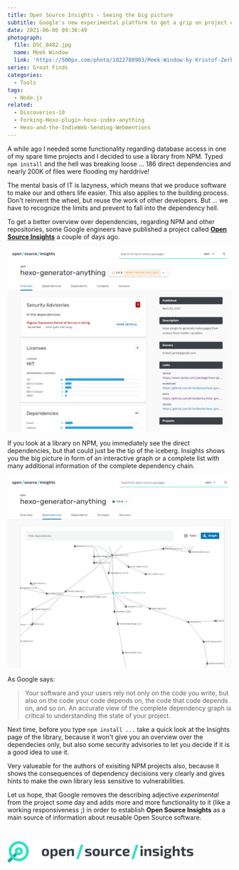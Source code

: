 ```yaml
---
title: Open Source Insights - Seeing the big picture
subtitle: Google's new experimental platform to get a grip on project dependencies
date: 2021-06-06 09:36:49
photograph:
  file: DSC_0482.jpg
  name: Meek Window
  link: 'https://500px.com/photo/1022780903/Meek-Window-by-Kristof-Zerbe/'
series: Great Finds
categories:
  - Tools
tags:
  - Node.js
related:
  - Discoveries-10
  - Forking-Hexo-plugin-hexo-index-anything
  - Hexo-and-the-IndieWeb-Sending-Webmentions
---
```


A while ago I needed some functionality regarding database access in one of my spare time projects and I decided to use a library from NPM. Typed ``npm install`` and the hell was breaking loose ... 186 direct dependencies and nearly 200K of files were flooding my harddrive!

The mental basis of IT is lazyness, which means that we produce software to make our and others life easier. This also applies to the building process. Don't reinvent the wheel, but reuse the work of other developers. But ... we have to recognize the limits and prevent to fall into the dependency hell.

To get a better overview over dependencies, regarding NPM and other repositories, some Google engineers have published a project called **[Open Source Insights](https://deps.dev/)** a couple of days ago.

<!-- more -->

![Open Source Insights - Overview](Open-Source-Insights-Seeing-the-big-picture/overview.png)

If you look at a library on NPM, you immediately see the direct dependencies, but that could just be the tip of the iceberg. Insights shows you the big picture in form of an interactive graph or a complete list with many additional information of the complete dependency chain.

![Open Source Insights - Overview](Open-Source-Insights-Seeing-the-big-picture/graph.png)

As Google says:

> Your software and your users rely not only on the code you write, but also on the code your code depends on, the code that code depends on, and so on. An accurate view of the complete dependency graph is critical to understanding the state of your project.

Next time, before you type ``npm install ...`` take a quick look at the Insights page of the library, because it won't give you an overview over the dependecies only, but also some security advisories to let you decide if it is a good idea to use it.

Very valueable for the authors of exisiting NPM projects also, because it shows the consequences of dependency decisions very clearly and gives hints to make the own library less sensitive to vulnerabilities.

Let us hope, that Google removes the describing adjective *experimental* from the project some day and adds more and more functionality to it (like a working responsiveness ;) in order to establish **Open Source Insights** as a main source of information about reusable Open Source software.

<br>

[![Logo](Open-Source-Insights-Seeing-the-big-picture/logo.png)](https://deps.dev/)